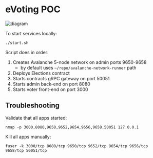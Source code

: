 # eVoting POC

![diagram](diagram.png)

To start services locally:

```shell
./start.sh
```

Script does in order:

1. Creates Avalanche 5-node network on admin ports 9650-9658
    * by default uses `~/repo/avalanche-network-runner` path
2. Deploys Elections contract
3. Starts contracts gRPC gateway on port 50051
4. Starts admin back-end on port 8080
5. Starts voter front-end on port 3000

## Troubleshooting

Validate that all apps started:
```shell
nmap -p 3000,8080,9650,9652,9654,9656,9658,50051 127.0.0.1
```

Kill all apps manually:
```shell
fuser -k 3000/tcp 8080/tcp 9650/tcp 9652/tcp 9654/tcp 9656/tcp 9658/tcp 50051/tcp
```
